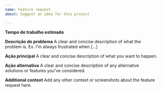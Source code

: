 ```yaml
---
name: Feature request
about: Suggest an idea for this project

---
```


**Tempo de trabalho estimado**

**Descrição do problema**
A clear and concise description of what the problem is. Ex. I'm always frustrated when [...]

**Ação principal**
A clear and concise description of what you want to happen.

**Ação alternativa**
A clear and concise description of any alternative solutions or features you've considered.

**Additional context**
Add any other context or screenshots about the feature request here.
